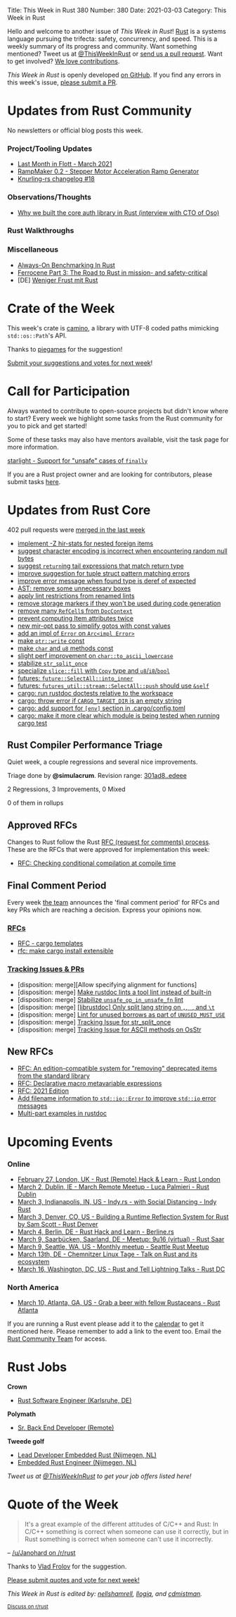 Title: This Week in Rust 380
Number: 380
Date: 2021-03-03
Category: This Week in Rust

Hello and welcome to another issue of *This Week in Rust*!
[Rust](http://rust-lang.org) is a systems language pursuing the trifecta: safety, concurrency, and speed.
This is a weekly summary of its progress and community.
Want something mentioned? Tweet us at [@ThisWeekInRust](https://twitter.com/ThisWeekInRust) or [send us a pull request](https://github.com/rust-lang/this-week-in-rust).
Want to get involved? [We love contributions](https://github.com/rust-lang/rust/blob/master/CONTRIBUTING.md).

*This Week in Rust* is openly developed [on GitHub](https://github.com/rust-lang/this-week-in-rust).
If you find any errors in this week's issue, [please submit a PR](https://github.com/rust-lang/this-week-in-rust/pulls).

# Updates from Rust Community

No newsletters or official blog posts this week.

### Project/Tooling Updates

* [Last Month in Flott - March 2021](https://flott-motion.org/news/last-month-in-flott-march-2021/)
* [RampMaker 0.2 - Stepper Motor Acceleration Ramp Generator](https://flott-motion.org/news/ramp-maker-0-2/)
* [Knurling-rs changelog #18](https://ferrous-systems.com/blog/knurling-changelog-18/)

### Observations/Thoughts

* [Why we built the core auth library in Rust (interview with CTO of Oso)](https://console.dev/qa/oso-sam-scott/)

### Rust Walkthroughs

### Miscellaneous

* [Always-On Benchmarking In Rust](https://medium.com/edge-node-engineering/always-on-benchmarking-in-rust-d23f2bac1c1d)
* [Ferrocene Part 3: The Road to Rust in mission- and safety-critical](https://ferrous-systems.com/blog/ferrocene-update-three-the-road/)
* [DE] [Weniger Frust mit Rust](https://www.golem.de/news/programmiersprachen-weniger-frust-mit-rust-2102-154243.html)

# Crate of the Week

This week's crate is [camino](https://crates.io/crates/camino), a library with UTF-8 coded paths mimicking `std::os::Path`'s API.

Thanks to [piegames](https://users.rust-lang.org/t/crate-of-the-week/2704/886) for the suggestion!

[Submit your suggestions and votes for next week][submit_crate]!

[submit_crate]: https://users.rust-lang.org/t/crate-of-the-week/2704

# Call for Participation

Always wanted to contribute to open-source projects but didn't know where to start?
Every week we highlight some tasks from the Rust community for you to pick and get started!

Some of these tasks may also have mentors available, visit the task page for more information.

[starlight - Support for "unsafe" cases of `finally`](https://github.com/Starlight-JS/starlight/issues/7)

If you are a Rust project owner and are looking for contributors, please submit tasks [here][guidelines].

[guidelines]: https://users.rust-lang.org/t/twir-call-for-participation/4821

# Updates from Rust Core

402 pull requests were [merged in the last week][merged]

[merged]: https://github.com/search?q=is%3Apr+org%3Arust-lang+is%3Amerged+merged%3A2021-02-22..2021-03-01

* [implement -Z hir-stats for nested foreign items](https://github.com/rust-lang/rust/pull/82258)
* [suggest character encoding is incorrect when encountering random null bytes](https://github.com/rust-lang/rust/pull/81856)
* [suggest `return`ing tail expressions that match return type](https://github.com/rust-lang/rust/pull/81769)
* [improve suggestion for tuple struct pattern matching errors](https://github.com/rust-lang/rust/pull/81235)
* [improve error message when found type is deref of expected](https://github.com/rust-lang/rust/pull/82364)
* [AST: remove some unnecessary boxes](https://github.com/rust-lang/rust/pull/82321)
* [apply lint restrictions from renamed lints](https://github.com/rust-lang/rust/pull/82620)
* [remove storage markers if they won't be used during code generation](https://github.com/rust-lang/rust/pull/78360)
* [remove many `RefCell`s from `DocContext`](https://github.com/rust-lang/rust/pull/82305)
* [prevent computing Item attributes twice](https://github.com/rust-lang/rust/pull/82265)
* [new mir-opt pass to simplify gotos with const values](https://github.com/rust-lang/rust/pull/80475)
* [add an impl of `Error` on `Arc<impl Error>`](https://github.com/rust-lang/rust/pull/80553)
* [make `ptr::write` const](https://github.com/rust-lang/rust/pull/81167)
* [make `char` and `u8` methods const](https://github.com/rust-lang/rust/pull/82078)
* [slight perf improvement on `char::to_ascii_lowercase`](https://github.com/rust-lang/rust/pull/81837)
* [stabilize `str_split_once`](https://github.com/rust-lang/rust/pull/81940)
* [specialize `slice::fill` with `Copy` type and `u8`/`i8`/`bool`](https://github.com/rust-lang/rust/pull/81874)
* [futures: `future::SelectAll::into_inner`](https://github.com/rust-lang/futures-rs/pull/2363)
* [futures: `futures_util::stream::SelectAll::push` should use `&self`](https://github.com/rust-lang/futures-rs/pull/2293)
* [cargo: run rustdoc doctests relative to the workspace](https://github.com/rust-lang/cargo/pull/9105)
* [cargo: throw error if `CARGO_TARGET_DIR` is an empty string](https://github.com/rust-lang/cargo/pull/8939)
* [cargo: add support for `[env]` section in .cargo/config.toml](https://github.com/rust-lang/cargo/pull/9175)
* [cargo: make it more clear which module is being tested when running cargo test](https://github.com/rust-lang/cargo/pull/9195)

## Rust Compiler Performance Triage

Quiet week, a couple regressions and several nice improvements.

Triage done by **@simulacrum**.
Revision range: [301ad8..edeee](https://perf.rust-lang.org/?start=301ad8a4fa3ea56fb980443b7997c8f9d72dd717&end=edeee915b1c52f97411e57ef6b1a8bd46548a37a&absolute=false&stat=instructions%3Au)

2 Regressions, 3 Improvements, 0 Mixed

0 of them in rollups

## Approved RFCs

Changes to Rust follow the Rust [RFC (request for comments) process](https://github.com/rust-lang/rfcs#rust-rfcs). These
are the RFCs that were approved for implementation this week:

* [RFC: Checking conditional compilation at compile time](https://github.com/rust-lang/rfcs/pull/3013)

## Final Comment Period

Every week [the team](https://www.rust-lang.org/team.html) announces the
'final comment period' for RFCs and key PRs which are reaching a
decision. Express your opinions now.

### [RFCs](https://github.com/rust-lang/rfcs/labels/final-comment-period)


* [RFC - cargo templates](https://github.com/rust-lang/rfcs/pull/2922)
* [rfc: make cargo install extensible](https://github.com/rust-lang/rfcs/pull/2376)

### [Tracking Issues & PRs](https://github.com/rust-lang/rust/labels/final-comment-period)

* [disposition: merge][Allow specifying alignment for functions]
* [disposition: merge] [Make rustdoc lints a tool lint instead of built-in](https://github.com/rust-lang/rust/pull/80527)
* [disposition: merge] [Stabilize `unsafe_op_in_unsafe_fn` lint](https://github.com/rust-lang/rust/pull/79208)
* [disposition: merge] [[librustdoc] Only split lang string on `,`, ` `, and `\t`](https://github.com/rust-lang/rust/pull/78429)
* [disposition: merge] [Lint for unused borrows as part of `UNUSED_MUST_USE` ](https://github.com/rust-lang/rust/pull/76894)
* [disposition: merge] [Tracking Issue for str_split_once](https://github.com/rust-lang/rust/issues/74773)
* [disposition: merge] [Tracking Issue for ASCII methods on OsStr](https://github.com/rust-lang/rust/issues/70516)

## New RFCs

* [RFC: An edition-compatible system for "removing" deprecated items from the standard library](https://github.com/rust-lang/rfcs/pull/3088)
* [RFC: Declarative macro metavariable expressions](https://github.com/rust-lang/rfcs/pull/3086/files)
* [RFC: 2021 Edition](https://github.com/rust-lang/rfcs/pull/3085)
* [Add filename information to `std::io::Error` to improve `std::io` error messages ](https://github.com/rust-lang/rfcs/pull/3084)
* [Multi-part examples in rustdoc](https://github.com/rust-lang/rfcs/pull/3081)

# Upcoming Events

### Online
* [February 27, London, UK - Rust (Remote) Hack & Learn - Rust London](https://github.com/rust-ldn/rust-hack-and-learn)
* [March 2, Dublin, IE - March Remote Meetup - Luca Palmieri - Rust Dublin](https://www.meetup.com/Rust-Dublin/events/276334977/)
* [March 3, Indianapolis, IN, US - Indy.rs - with Social Distancing - Indy Rust](https://www.meetup.com/indyrs/events/jhfstryccfbfb/)
* [March 3, Denver, CO, US - Building a Runtime Reflection System for Rust by Sam Scott - Rust Denver](https://www.meetup.com/Rust-Boulder-Denver/events/275738407/)
* [March 4, Berlin, DE - Rust Hack and Learn - Berline.rs](https://www.meetup.com/opentechschool-berlin/events/txcprryccfbgb/)
* [March 9, Saarbücken, Saarland, DE - Meetup: 9u16 (virtual) - Rust Saar](https://www.meetup.com/de-DE/Rust-Saar/events/276401469/)
* [March 9, Seattle, WA, US - Monthly meetup - Seattle Rust Meetup](https://www.meetup.com/Seattle-Rust-Meetup/events/gskksryccfbmb/)
* [March 13th, DE - Chemnitzer Linux Tage - Talk on Rust and its ecosystem](https://chemnitzer.linux-tage.de/2021/en/programm/beitrag/135)
* [March 16, Washington, DC, US - Rust and Tell Lightning Talks - Rust DC](https://www.meetup.com/RustDC/events/kcfpzryccfbpb/)

### North America
* [March 10, Atlanta, GA, US - Grab a beer with fellow Rustaceans - Rust Atlanta](https://www.meetup.com/Rust-ATL/events/qxqdgryccfbnb/)

If you are running a Rust event please add it to the [calendar] to get
it mentioned here. Please remember to add a link to the event too.
Email the [Rust Community Team][community] for access.

[calendar]: https://www.google.com/calendar/embed?src=apd9vmbc22egenmtu5l6c5jbfc%40group.calendar.google.com
[community]: mailto:community-team@rust-lang.org

# Rust Jobs

**Crown**
* [Rust Software Engineer (Karlsruhe, DE)](https://www.crown.de/lang/en/company/career/software-developer-rust.html)


**Polymath**
* [Sr. Back End Developer (Remote)](https://polymath.bamboohr.com/jobs/view.php?id=80&source=aWQ9NQ%3D%3D)

**Tweede golf**
* [Lead Developer Embedded Rust (Nijmegen, NL)](https://tweedegolf.nl/vacatures/2/lead-developer-embedded-rust)
* [Embedded Rust Engineer (Nijmegen, NL)](https://tweedegolf.nl/vacatures/11/medior-embedded-engineer)

*Tweet us at [@ThisWeekInRust](https://twitter.com/ThisWeekInRust) to get your job offers listed here!*

# Quote of the Week

> It's a great example of the different attitudes of C/C++ and Rust: In C/C++ something is correct when someone can use it correctly, but in Rust something is correct when someone can't use it incorrectly.

– [/u/Janohard on /r/rust](https://www.reddit.com/r/rust/comments/lt4u85/const_generics_mvp_hits_beta/goyg3v4/)

Thanks to [Vlad Frolov](https://users.rust-lang.org/t/twir-quote-of-the-week/328/1007) for the suggestion.

[Please submit quotes and vote for next week!](https://users.rust-lang.org/t/twir-quote-of-the-week/328)

*This Week in Rust is edited by: [nellshamrell](https://github.com/nellshamrell), [llogiq](https://github.com/llogiq), and [cdmistman](https://github.com/cdmistman).*

<small>[Discuss on r/rust](https://www.reddit.com/r/rust/comments/k5nsab/this_week_in_rust_367/)</small>
